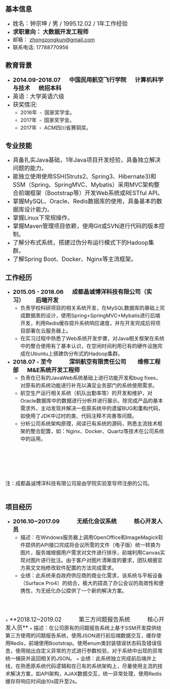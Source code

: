## 基本信息
+ <font size=4>姓名：钟宗坤 / 男 / 1995.12.02 / 1年工作经验 </font>
+ <font size=4>**求职意向： 大数据开发工程师**</font>
+ <font size=3>邮箱： zhongzongkun@gmail.com</font>
+ <font size=3>联系电话: 17788770956</font>
## 教育背景
+ <font size=4>**2014.09-2018.07&ensp;&ensp;&ensp;中国民用航空飞行学院&ensp;&ensp;&ensp;计算机科学与技术&ensp;&ensp;&ensp;统招本科**</font> 
+ <font size=4>英语：大学英语六级</font>
+ <font size=4>获奖情况:</font>
	+ <font size=3>2016年&ensp;-&ensp;国家奖学金。</font>
	+ <font size=3>2017年&ensp;-&ensp;国家奖学金。</font>
	+ <font size=3>2017年&ensp;-&ensp;ACM四川省赛铜奖。</font>
## 专业技能
+ <font size=4>具备扎实Java基础，1年Java项目开发经验，具备独立解决问题的能力。</font>
+ <font size=4>能独立使用使用SSH(Struts2、Spring3、Hibernate3)和SSM（Spring、SpringMVC、Mybatis）采用MVC架构整合前端框架（Bootstrap等）开发Web系统或RESTful API。</font>
+ <font size=4>掌握MySQL、Oracle、Redis数据库的使用，具备基本的数据库设计能力。</font>
+ <font size=4>掌握Linux下常规操作。</font>
+ <font size=4>掌握Maven管理项目依赖，使用Git或SVN进行代码的版本控制。</font>
+ <font size=4>了解分布式系统，搭建过伪分布运行模式下的Hadoop集群。</font>
+ <font size=4>了解Spring Boot、Docker、Nginx等主流框架。</font>

## 工作经历
+ <font size=4>**2015.05 - 2018.06&ensp;&ensp;&ensp;成都晶诚博洋科技有限公司（实习）&ensp;&ensp;&ensp;&ensp;后端开发**</font>
	+ <font size=3>负责学校科研项目的相关系统开发，在MySQL数据库的基础上完成数据表的设计，使用Spring+SpringMVC+Mybatis进行后端开发，利用Redis缓存提升系统响应速度，并在开发完成后将项目部署在云服务器上。</font>
	+ <font size=3>在实习过程中熟悉了Web系统开发步骤，对Java相关框架在系统中的整合使用有了基本认识，在空闲时间利用已有的硬件设施完成在Ubuntu上搭建伪分布式的Hadoop集群。</font>
+ <font size=4>**2018.07 - 至今&ensp;&ensp;&ensp;&ensp;&ensp;&ensp;深圳航空有限责任公司&ensp;&ensp;&ensp;&ensp;维修工程部&ensp;&ensp;&ensp;M&E系统开发工程师**</font>
	+ <font size=3>负责在已有的JavaWeb系统基础上进行功能开发和bug fixes，对原有的系统功能进行补充以满足业务部门的系统使用需求。</font>
	+ <font size=3>航空生产运行相关系统（机队出勤率等）的开发和维护，对Oracle数据库中的数据进行分析并进行展示。除完成产品的基本需求外，主动发现并解决一些原系统中的遗留BUG和重构代码，如使用了JDK中过时的类、代码注释不完善等问题。</font>
	+ <font size=3>分析公司系统架构原理，阅读已有系统的源码，熟悉主流技术框架的整合配置，如：Nginx、Docker、Quartz等技术在公司系统中的运用。</font>
<br />
<br />
<br />
<br />
<br />
<br />
 <font size=3>注：成都晶诚博洋科技有限公司是由学院实验室导师注册的公司。</font>
<br />
<br />

## 项目经历
+ <font size=4>**2016.10~2017.09&ensp;&ensp;&ensp;&ensp;&ensp;&ensp;无纸化会议系统&ensp;&ensp;&ensp;&ensp;&ensp;&ensp;核心开发人员**</font>
    + <font size=3>描述：在Windows服务器上调用OpenOffice和ImageMagick软件提供的API接口完成将会议所需的文件（电子版）统一转换为图片，服务端根据用户需求对文件进行排序，前端利用Canvas实现对图片进行批注。由于客户对图片清晰度的要求，团队根据官方英文文档修改软件配置的方法完成需求。</font>
    + <font size=3>业绩：此系统来自政府供应商的商业化需求，该系统与平板设备（Surface Pro4）的结合，极大的提高了办公会议的高效性和便携性，为无纸化办公提供了一个新的解决方案。</font>
<br/>
<br/>
<br/>
+ <font size=4>**2018.12~2019.02&ensp;&ensp;&ensp;&ensp;&ensp;&ensp;第三方问题报告系统&ensp;&ensp;&ensp;&ensp;&ensp;&ensp;核心开发人员**</font>
    + <font size=3>描述：在公司原有的问题报告系统上基于SSM开发提供给第三方使用的问题报告系统，使用JSON进行前后端数据交互，缓存使用Redis，前端使用Bootstrap。使用enum类封装错误状态码及错误信息，使用抛出自定义异常的方式进行参数校验，对于系统中出现的异常统一捕获并返回相关的JSON。</font>
    + <font size=3>业绩：此系统独立完成前后端并上线，在熟悉原系统代码逻辑和在已有的系统架构上，尽量使用主流的技术解决方案，如API架构，AJAX数据交互，统一异常处理，使用Redis缓存将响应时间由10s提升至2s。</font>

